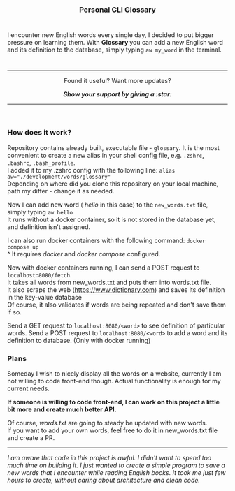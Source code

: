 <h3 align="center"> Personal CLI Glossary </h3>

#

I encounter new English words every single day, I decided to put bigger pressure 
on learning them. With <b> Glossary </b> you can add a new English word and its 
definition to the database, simply typing `aw my_word` in the terminal. 

#

---

<p align="center">
  Found it useful? Want more updates?
</p>

<p align = "center">
  <b> <i> Show your support by giving a :star: </b> </i>
</p>

---

<br>

<h3> How does it work? </h3>

Repository contains already built, executable file - `glossary`. 
It is the most convenient to create a new alias in your shell config file, e.g. `.zshrc`, 
`.bashrc`, `.bash_profile`. <br>
I added it to my .zshrc config with the following line: `alias aw="./development/words/glossary"`<br>
Depending on where did you clone this repository on your local machine, path my differ - change it as needed.

Now I can add new word (<i> hello </i> in this case) to the `new_words.txt` file, simply typing `aw hello` <br>
It runs without a docker container, so it is not stored in the database yet, and definition isn't assigned.

I can also run docker containers with the following command: `docker compose up` <br>
^ It requires <i> docker </i> and <i> docker compose </i> configured. 

Now with docker containers running, I can send a POST request to `localhost:8080/fetch`. <br>
It takes all words from new_words.txt and puts them into words.txt file.  <br>
It also scraps the web (https://www.dictionary.com) and saves its definition in the key-value database <br>
Of course, it also validates if words are being repeated and don't save them if so.

Send a GET request to `localhost:8080/<word>` to see definition of particular words. 
Send a POST request to `localhost:8080/<word>` to add a word and its definition to database. (Only with docker running)


<h3> Plans </h3>

Someday I wish to nicely display all the words on a website, currently I am not willing to 
code front-end though. Actual functionality is enough for my current needs.

<b> If someone is willing to code front-end, I can work on this project a little bit more 
and create much better API. </b>

Of course, <i> words.txt </i> are going to steady be updated with new words. <br>
If you want to add your own words, feel free to do it in new_words.txt file and create a PR.

---

<i> I am aware that code in this project is awful. I didn't want to spend too much time on 
building it. I just wanted to create a simple program to save a new words that I encounter 
while reading English books. It took me just few hours to create, without caring about 
architecture and clean code. </i>
